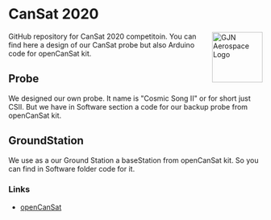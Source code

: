 # CanSat 2020

<a href="https://github.com/GJN-Aerospace"><img src="https://gjnaerospace.netlify.app/Foto/GJN%20A8.jpg" alt="GJN Aerospace Logo" width="100" align="right"></a>

GitHub repository for CanSat 2020 competitoin. You can find here a design of our CanSat probe but also Arduino code for openCanSat kit. 

## Probe

We designed our own probe. It name is "Cosmic Song II" or for short just CSII. But we have in Software section a code for our backup probe from openCanSat kit. 

## GroundStation

We use as a our Ground Station a baseStation from openCanSat kit. So you can find in Software folder code for it. 

### Links

* [openCanSat](http://kit.sciencein.cz)
